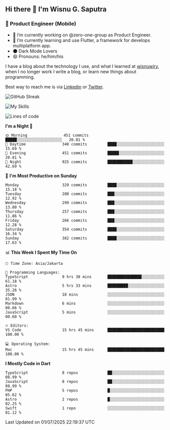 ## Hi there 👋 I'm Wisnu G. Saputra

### :mobile_phone_off: Product Engineer (Mobile)

- 🔭 I’m currently working on @zero-one-group as Product Engineer.
- 🌱 I’m currently learning and use Flutter, a framework for develops multiplatform app.
- 🌑 Dark Mode Lovers
- 😄 Pronouns: he/him/his

I have a blog about the technology I use, and what I learned at [wisnuwiry](https://wisnuwiry.space/), when I no longer work I write a blog, or learn new things about programming.

Best way to reach me is via [Linkedin](https://www.linkedin.com/in/wisnu-saputra/) or [Twitter](https://twitter.com/wisnuwiry).

![GitHub Streak](https://streak-stats.demolab.com?user=wisnuwiry&theme=dark&hide_border=true)

![My Skills](https://skillicons.dev/icons?i=dart,flutter,kotlin,swift,go,js,css,neovim,git,linux&perline=5)

<!--START_SECTION:waka-->
![Lines of code](https://img.shields.io/badge/From%20Hello%20World%20I%27ve%20Written-2.6%20million%20lines%20of%20code-blue)

**I'm a Night 🦉** 

```text
🌞 Morning                451 commits         █████░░░░░░░░░░░░░░░░░░░░   20.81 % 
🌆 Daytime                340 commits         ████░░░░░░░░░░░░░░░░░░░░░   15.69 % 
🌃 Evening                451 commits         █████░░░░░░░░░░░░░░░░░░░░   20.81 % 
🌙 Night                  925 commits         ███████████░░░░░░░░░░░░░░   42.69 % 
```
📅 **I'm Most Productive on Sunday** 

```text
Monday                   329 commits         ████░░░░░░░░░░░░░░░░░░░░░   15.18 % 
Tuesday                  280 commits         ███░░░░░░░░░░░░░░░░░░░░░░   12.92 % 
Wednesday                299 commits         ███░░░░░░░░░░░░░░░░░░░░░░   13.80 % 
Thursday                 257 commits         ███░░░░░░░░░░░░░░░░░░░░░░   11.86 % 
Friday                   266 commits         ███░░░░░░░░░░░░░░░░░░░░░░   12.28 % 
Saturday                 354 commits         ████░░░░░░░░░░░░░░░░░░░░░   16.34 % 
Sunday                   382 commits         ████░░░░░░░░░░░░░░░░░░░░░   17.63 % 
```


📊 **This Week I Spent My Time On** 

```text
🕑︎ Time Zone: Asia/Jakarta

💬 Programming Languages: 
TypeScript               9 hrs 38 mins       ███████████████░░░░░░░░░░   61.18 % 
Astro                    5 hrs 33 mins       █████████░░░░░░░░░░░░░░░░   35.26 % 
JSON                     18 mins             ░░░░░░░░░░░░░░░░░░░░░░░░░   01.99 % 
Markdown                 6 mins              ░░░░░░░░░░░░░░░░░░░░░░░░░   00.66 % 
JavaScript               5 mins              ░░░░░░░░░░░░░░░░░░░░░░░░░   00.60 % 

🔥 Editors: 
VS Code                  15 hrs 45 mins      █████████████████████████   100.00 % 

💻 Operating System: 
Mac                      15 hrs 45 mins      █████████████████████████   100.00 % 
```

**I Mostly Code in Dart** 

```text
TypeScript               8 repos             ██░░░░░░░░░░░░░░░░░░░░░░░   08.99 % 
JavaScript               8 repos             ██░░░░░░░░░░░░░░░░░░░░░░░   08.99 % 
PHP                      5 repos             █░░░░░░░░░░░░░░░░░░░░░░░░   05.62 % 
Astro                    2 repos             █░░░░░░░░░░░░░░░░░░░░░░░░   02.25 % 
Swift                    1 repo              ░░░░░░░░░░░░░░░░░░░░░░░░░   01.12 % 
```




 Last Updated on 01/07/2025 22:19:37 UTC
<!--END_SECTION:waka-->
